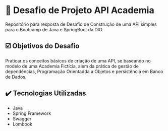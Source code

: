 
# 📃 Desafio de Projeto API Academia
Repositório para resposta de Desafio de Construção de uma API simples para o  Bootcamp de Java e SpringBoot da DIO.






## ☑️ Objetivos do Desafio

Praticar os conceitos básicos de criação de uma API, se baseando no modelo de uma Academia Fictícia, alem da prática de gestão de dependências, Programação Orientadda a Objetos e persistência em Banco de Dados.






## ✔️ Tecnologias Utilizadas

- Java
- Spring Framework
- Swagger
- Lombook


